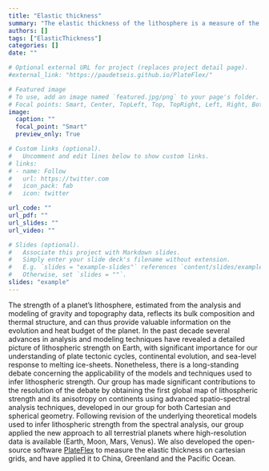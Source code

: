 ```yaml
---
title: "Elastic thickness"
summary: "The elastic thickness of the lithosphere is a measure of the stiffness of tectonic plates, and can be used to investigate its thermal and rheological structure. Our group develops wavelet analysis techniques to estimate its distribution on Earth and terrestrial planets"
authors: []
tags: ["ElasticThickness"]
categories: []
date: ""

# Optional external URL for project (replaces project detail page).
#external_link: "https://paudetseis.github.io/PlateFlex/"

# Featured image
# To use, add an image named `featured.jpg/png` to your page's folder.
# Focal points: Smart, Center, TopLeft, Top, TopRight, Left, Right, BottomLeft, Bottom, BottomRight.
image:
  caption: ""
  focal_point: "Smart"
  preview_only: True

# Custom links (optional).
#   Uncomment and edit lines below to show custom links.
# links:
# - name: Follow
#   url: https://twitter.com
#   icon_pack: fab
#   icon: twitter

url_code: ""
url_pdf: ""
url_slides: ""
url_video: ""

# Slides (optional).
#   Associate this project with Markdown slides.
#   Simply enter your slide deck's filename without extension.
#   E.g. `slides = "example-slides"` references `content/slides/example-slides.md`.
#   Otherwise, set `slides = ""`.
slides: "example"
---
```

The strength of a planet’s lithosphere, estimated from the analysis and modeling of gravity and topography data, reflects its bulk composition and thermal structure, and can thus provide valuable information on the evolution and heat budget of the planet. In the past decade several advances in analysis and modeling techniques have revealed a detailed picture of lithospheric strength on Earth, with significant importance for our understanding of plate tectonic cycles, continental evolution, and sea-level response to melting ice-sheets. Nonetheless, there is a long-standing debate concerning the applicability of the models and techniques used to infer lithospheric strength. Our group has made significant contributions to the resolution of the debate by obtaining the first global map of lithospheric strength and its anisotropy on continents using advanced spatio-spectral analysis techniques, developed in our group for both Cartesian and spherical geometry. Following revision of the underlying theoretical models used to infer lithospheric strength from the spectral analysis, our group applied the new approach to all terrestrial planets where high-resolution data is available (Earth, Moon, Mars, Venus). We also developed the open-source software [PlateFlex](https://github.com/paudetseis/PlateFlex) to measure the elastic thickness on cartesian grids, and have applied it to China, Greenland and the Pacific Ocean. 
